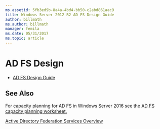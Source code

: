 ```yaml
---
ms.assetid: 5fb3ed9b-8a4a-4bd4-bb50-c2abd861aac9
title: Windows Server 2012 R2 AD FS Design Guide
author: billmath
ms.author: billmath
manager: femila
ms.date: 05/31/2017
ms.topic: article
---
```


# AD FS Design



-   [AD FS Design Guide](../ad-fs/design/AD-FS-Design-Guide.md)




## See Also
For capacity planning for AD FS in Windows Server 2016 see the [AD FS capacity planning worksheet.](https://adfsdocs.blob.core.windows.net/adfs/ADFSCapacity2016.xlsx)

[Active Directory Federation Services Overview](../Active-Directory-Federation-Services.md)


